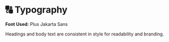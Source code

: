# 🔠 Typography

**Font Used:** Plus Jakarta Sans

Headings and body text are consistent in style for readability and branding.
